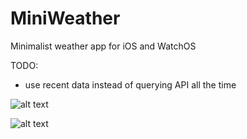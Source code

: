 # MiniWeather
Minimalist weather app for iOS and WatchOS

TODO:

- use recent data instead of querying API all the time

![alt text](https://github.com/nick130586/MiniWeather/blob/master/Screenshot.PNG)

![alt text](https://github.com/nick130586/MiniWeather/blob/master/WatchOS_screenshot.png)
